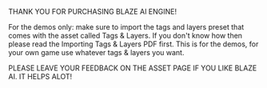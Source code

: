 THANK YOU FOR PURCHASING BLAZE AI ENGINE!


For the demos only: make sure to import the tags and layers preset that comes with the asset called Tags & Layers. If you don't know how then please read the Importing Tags & Layers PDF first. This is for the demos, for your own game use whatever tags & layers you want.


PLEASE LEAVE YOUR FEEDBACK ON THE ASSET PAGE IF YOU LIKE BLAZE AI. IT HELPS ALOT! 